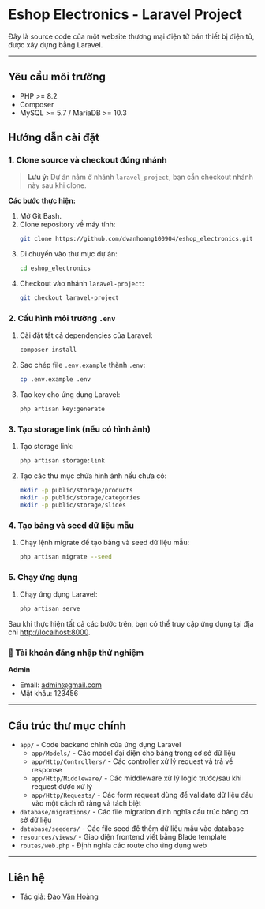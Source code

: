 # Eshop Electronics - Laravel Project

Đây là source code của một website thương mại điện tử bán thiết bị điện tử, được xây dựng bằng Laravel.

---

## Yêu cầu môi trường
- PHP >= 8.2
- Composer
- MySQL >= 5.7 / MariaDB >= 10.3

## Hướng dẫn cài đặt

### 1. Clone source và checkout đúng nhánh

> **Lưu ý:** Dự án nằm ở nhánh `laravel_project`, bạn cần checkout nhánh này sau khi clone.

**Các bước thực hiện:**

1. Mở Git Bash.
2. Clone repository về máy tính:
    ```bash
    git clone https://github.com/dvanhoang100904/eshop_electronics.git
    ```
3. Di chuyển vào thư mục dự án:
    ```bash
    cd eshop_electronics
    ```
4. Checkout vào nhánh `laravel-project`:
    ```bash
    git checkout laravel-project
    ```

### 2. Cấu hình môi trường `.env`

1. Cài đặt tất cả dependencies của Laravel:
    ```bash
    composer install
    ```
2. Sao chép file `.env.example` thành `.env`:
    ```bash
    cp .env.example .env
    ```
3. Tạo key cho ứng dụng Laravel:
    ```bash
    php artisan key:generate
    ```

### 3. Tạo storage link (nếu có hình ảnh)

1. Tạo storage link:
    ```bash
    php artisan storage:link
    ```

2. Tạo các thư mục chứa hình ảnh nếu chưa có:
    ```bash
    mkdir -p public/storage/products
    mkdir -p public/storage/categories
    mkdir -p public/storage/slides
    ```

### 4. Tạo bảng và seed dữ liệu mẫu

1. Chạy lệnh migrate để tạo bảng và seed dữ liệu mẫu:
    ```bash
    php artisan migrate --seed
    ```

### 5. Chạy ứng dụng

1. Chạy ứng dụng Laravel:
    ```bash
    php artisan serve
    ```
    
Sau khi thực hiện tất cả các bước trên, bạn có thể truy cập ứng dụng tại địa chỉ [http://localhost:8000](http://localhost:8000).

### 🧪 Tài khoản đăng nhập thử nghiệm

**Admin**
- Email: admin@gmail.com
- Mật khẩu: 123456

---

##  Cấu trúc thư mục chính

- `app/` - Code backend chính của ứng dụng Laravel
  - `app/Models/` - Các model đại diện cho bảng trong cơ sở dữ liệu
  - `app/Http/Controllers/` - Các controller xử lý request và trả về response
  - `app/Http/Middleware/` - Các middleware xử lý logic trước/sau khi request được xử lý
  - `app/Http/Requests/` - Các form request dùng để validate dữ liệu đầu vào một cách rõ ràng và tách biệt
- `database/migrations/` - Các file migration định nghĩa cấu trúc bảng cơ sở dữ liệu
- `database/seeders/` - Các file seed để thêm dữ liệu mẫu vào database
- `resources/views/` - Giao diện frontend viết bằng Blade template
- `routes/web.php` - Định nghĩa các route cho ứng dụng web

---

## Liên hệ

- Tác giả: [Đào Văn Hoàng](https://github.com/dvanhoang100904)
